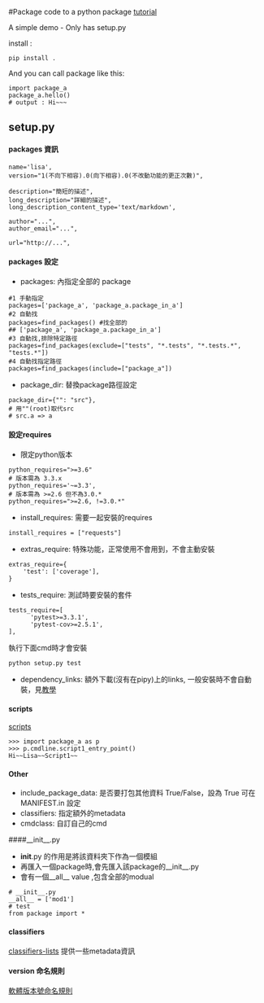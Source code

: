 #Package code to a python package
[tutorial](https://docs.python.org/3/distutils/setupscript.html)

A simple demo - Only has setup.py

install :
```
pip install .
```

And you can call package like this:
```
import package_a
package_a.hello()
# output : Hi~~~
```

## setup.py


#### packages 資訊
```
name='lisa',
version="1(不向下相容).0(向下相容).0(不改動功能的更正次數)",

description="簡短的描述",
long_description="詳細的描述",
long_description_content_type='text/markdown',

author="...",
author_email="...",

url="http://...",
```
#### packages 設定
* packages: 內指定全部的 package
```
#1 手動指定
packages=['package_a', 'package_a.package_in_a']
#2 自動找
packages=find_packages() #找全部的
## ['package_a', 'package_a.package_in_a']
#3 自動找,排除特定路徑
packages=find_packages(exclude=["tests", "*.tests", "*.tests.*", "tests.*"])
#4 自動找指定路徑
packages=find_packages(include=["package_a"])
```
* package_dir: 替換package路徑設定
```
package_dir={"": "src"},  
# 用""(root)取代src
# src.a => a
```

#### 設定requires
* 限定python版本
```
python_requires=">=3.6"
# 版本需為 3.3.x
python_requires='~=3.3',
# 版本需為 >=2.6 但不為3.0.*
python_requires=">=2.6, !=3.0.*"
```
* install_requires: 需要一起安裝的requires
```
install_requires = ["requests"]
```
* extras_require: 特殊功能，正常使用不會用到，不會主動安裝
```
extras_require={
    'test': ['coverage'],
}
```
* tests_require: 測試時要安裝的套件
```
tests_require=[
      'pytest>=3.3.1',
      'pytest-cov>=2.5.1',
],
```
執行下面cmd時才會安裝
```
python setup.py test
```
* dependency_links: 額外下載(沒有在pipy)上的links, 一般安裝時不會自動裝，見[教學](https://blog.zengrong.net/post/using-dependenty_links-in-setuptools/#requirements)
#### scripts
[scripts](https://python-packaging.readthedocs.io/en/latest/command-line-scripts.html#the-scripts-keyword-argument)
```
>>> import package_a as p
>>> p.cmdline.script1_entry_point()
Hi~~Lisa~~Script1~~
```

#### Other
* include_package_data: 是否要打包其他資料 True/False，設為 True 可在 MANIFEST.in 設定
* classifiers: 指定額外的metadata
* cmdclass: 自訂自己的cmd

####\_\_init\_\_.py
* __init__.py 的作用是將該資料夾下作為一個模組
* 再匯入一個package時,會先匯入該package的__init__.py
* 會有一個__all__ value ,包含全部的modual
````
# __init__.py
__all__ = ['mod1']
# test
from package import *
````

#### classifiers
[classifiers-lists](https://pypi.org/classifiers/)
提供一些metadata資訊

#### version 命名規則
[軟體版本號命名規則](https://www.slmt.tw/blog/2015/07/19/version-number-naming-convention/)
